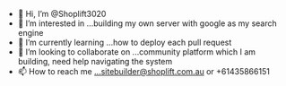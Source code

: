 - 👋 Hi, I’m @Shoplift3020
- 👀 I’m interested in ...building my own server with google as my search engine
- 🌱 I’m currently learning ...how to deploy each pull request
- 💞️ I’m looking to collaborate on ...community platform which I am building, need help navigating the system
- 📫 How to reach me ...sitebuilder@shoplift.com.au or +61435866151

<!---
Shoplift3020/Shoplift3020 is a ✨ special ✨ repository because its `README.md` (this file) appears on your GitHub profile.
You can click the Preview link to take a look at your changes.
--->
